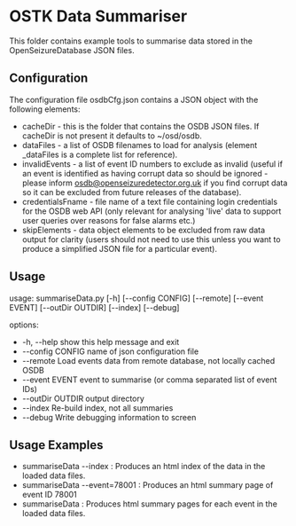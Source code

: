 OSTK Data Summariser
====================

This folder contains example tools to summarise data stored in the OpenSeizureDatabase JSON files.

Configuration
-------------
The configuration file osdbCfg.json contains a JSON object with the following elements:
   * cacheDir - this is the folder that contains the OSDB JSON files.   If cacheDir is not present it defaults to ~/osd/osdb.
   * dataFiles - a list of OSDB filenames to load for analysis (element _dataFiles is a complete list for reference).
   * invalidEvents - a list of event ID numbers to exclude as invalid (useful if an event is identified as having corrupt data so should be ignored - please inform osdb@openseizuredetector.org.uk if you find corrupt data so it can be excluded from future releases of the database).
   * credentialsFname - file name of a text file containing login credentials for the OSDB web API (only relevant for analysing 'live' data to support user queries over reasons for false alarms etc.)
   * skipElements - data object elements to be excluded from raw data output for clarity (users should not need to use this unless you want to produce a simplified JSON file for a particular event).


Usage
-----
usage: summariseData.py [-h] [--config CONFIG] [--remote] [--event EVENT]
                        [--outDir OUTDIR] [--index] [--debug]

options:
  *  -h, --help       show this help message and exit
  *  --config CONFIG  name of json configuration file
  *  --remote         Load events data from remote database, not locally cached OSDB
  *  --event EVENT    event to summarise (or comma separated list of event IDs)
  *  --outDir OUTDIR  output directory
  *  --index          Re-build index, not all summaries
  *  --debug          Write debugging information to screen


Usage Examples
--------------
  * summariseData --index  :  Produces an html index of the data in the loaded data files.
  * summariseData --event=78001  :  Produces an html summary page of event ID 78001
  * summariseData  :   Produces html summary pages for each event in the loaded data files.